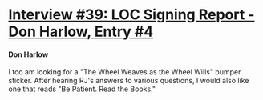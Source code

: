 # [Interview #39: LOC Signing Report - Don Harlow, Entry #4](https://www.theoryland.com/intvmain.php?i=39#4)

#### Don Harlow

I too am looking for a "The Wheel Weaves as the Wheel Wills" bumper sticker. After hearing RJ's answers to various questions, I would also like one that reads "Be Patient. Read the Books."

